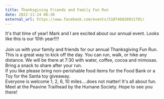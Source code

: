 ```yaml
---
title: Thanksgiving Friends and Family Fun Run
date: 2022-11-24 06:30
external_url: https://www.facebook.com/events/510746820911701/
---
```

It's that time of year! Mark and I are excited about our annual event. Looks like this is our 10th year!!!!<br>
  <br>
  Join us with your family and friends for our annual Thanksgiving Fun Run. This is a great way to kick off the day. You can run, walk, or hike any distance. We will be there at 7&#58;30 with water, coffee, cocoa and mimosas. Bring a snack to share after your run. <br>
  If you like please bring non-perishable food items for the Food Bank or a Toy for the Santa toy giveaway. <br>
  Everyone is welcome 1, 2, 6, 10 miles....does not matter! It's all about fun.<br>
  Meet at the Peavine Trailhead by the Humane Society. Hope to see you there!<br>
  <br>
  
